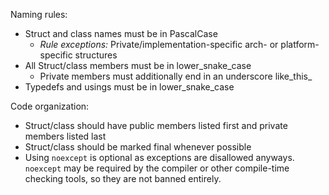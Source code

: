 Naming rules:
- Struct and class names must be in PascalCase
    - *Rule exceptions:* Private/implementation-specific arch- or platform-specific structures
- All Struct/class members must be in lower_snake_case
    - Private members must additionally end in an underscore like_this_
- Typedefs and usings must be in lower_snake_case

Code organization:
- Struct/class should have public members listed first and private members listed last
- Struct/class should be marked final whenever possible
- Using `noexcept` is optional as exceptions are disallowed anyways. `noexcept` may be required by the compiler or other compile-time checking tools, so they are not banned entirely.
